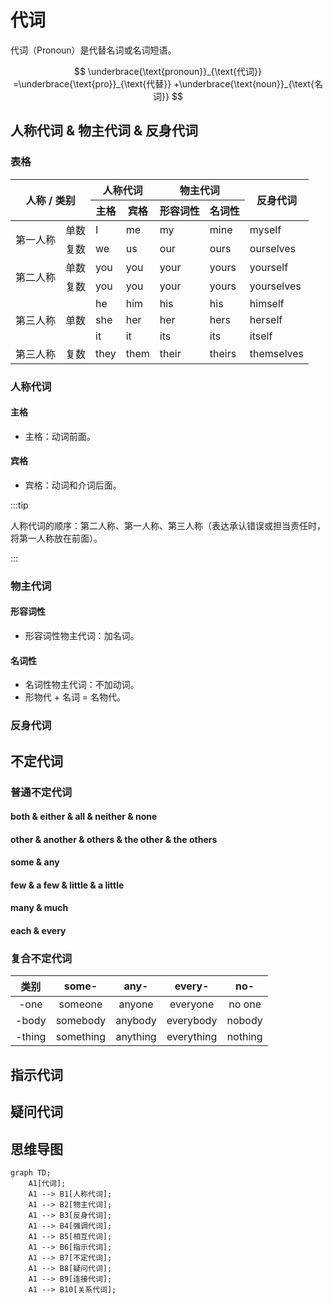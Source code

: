 # 代词

代词（Pronoun）是代替名词或名词短语。

$$
\underbrace{\text{pronoun}}_{\text{代词}}
=\underbrace{\text{pro}}_{\text{代替}}
+\underbrace{\text{noun}}_{\text{名词}}
$$

## 人称代词 & 物主代词 & 反身代词

### 表格

<table style={{ textAlign: 'center' }}>
  <thead>
    <tr>
      <th rowSpan="2" colSpan="2">人称 / 类别</th>
      <th colSpan="2">人称代词</th>
      <th colSpan="2">物主代词</th>
      <th rowSpan="2">反身代词</th>
    </tr>
    <tr>
      <th>主格</th>
      <th>宾格</th>
      <th>形容词性</th>
      <th>名词性</th>
    </tr>
  </thead>
  <tbody>
    <tr>
      <td rowSpan="2">第一人称</td>
      <td>单数</td>
      <td>I</td>
      <td>me</td>
      <td>my</td>
      <td>mine</td>
      <td>myself</td>
    </tr>
    <tr>
      <td>复数</td>
      <td>we</td>
      <td>us</td>
      <td>our</td>
      <td>ours</td>
      <td>ourselves</td>
    </tr>
    <tr>
      <td rowSpan="2">第二人称</td>
      <td>单数</td>
      <td>you</td>
      <td>you</td>
      <td>your</td>
      <td>yours</td>
      <td>yourself</td>
    </tr>
    <tr>
      <td>复数</td>
      <td>you</td>
      <td>you</td>
      <td>your</td>
      <td>yours</td>
      <td>yourselves</td>
    </tr>
    <tr>
      <td rowSpan="3">第三人称</td>
      <td rowSpan="3">单数</td>
      <td>he</td>
      <td>him</td>
      <td>his</td>
      <td>his</td>
      <td>himself</td>
    </tr>
    <tr>
      <td>she</td>
      <td>her</td>
      <td>her</td>
      <td>hers</td>
      <td>herself</td>
    </tr>
    <tr>
      <td>it</td>
      <td>it</td>
      <td>its</td>
      <td>its</td>
      <td>itself</td>
    </tr>
    <tr>
      <td>第三人称</td>
      <td>复数</td>
      <td>they</td>
      <td>them</td>
      <td>their</td>
      <td>theirs</td>
      <td>themselves</td>
    </tr>
  </tbody>
</table>

### 人称代词

#### 主格

- 主格：动词前面。

#### 宾格

- 宾格：动词和介词后面。

:::tip

人称代词的顺序：第二人称、第一人称、第三人称（表达承认错误或担当责任时，将第一人称放在前面）。

:::

### 物主代词

#### 形容词性

- 形容词性物主代词：加名词。

#### 名词性

- 名词性物主代词：不加动词。
- 形物代 + 名词 = 名物代。

### 反身代词

## 不定代词

### 普通不定代词

#### both & either & all & neither & none

#### other & another & others & the other & the others

#### some & any

#### few & a few & little & a little

#### many & much

#### each & every

### 复合不定代词

|  类别  |   some-   |   any-   |   every-   |   no-   |
| :----: | :-------: | :------: | :--------: | :-----: |
|  -one  |  someone  |  anyone  |  everyone  | no one  |
| -body  | somebody  | anybody  | everybody  | nobody  |
| -thing | something | anything | everything | nothing |

## 指示代词

## 疑问代词

## 思维导图

```mermaid
graph TD;
    A1[代词];
    A1 --> B1[人称代词];
    A1 --> B2[物主代词];
    A1 --> B3[反身代词];
    A1 --> B4[强调代词];
    A1 --> B5[相互代词];
    A1 --> B6[指示代词];
    A1 --> B7[不定代词];
    A1 --> B8[疑问代词];
    A1 --> B9[连接代词];
    A1 --> B10[关系代词];
```
